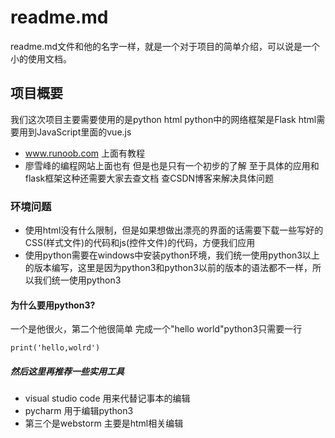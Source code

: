 # readme.md

readme.md文件和他的名字一样，就是一个对于项目的简单介绍，可以说是一个小的使用文档。
## 项目概要
我们这次项目主要需要使用的是python html 
python中的网络框架是Flask
html需要用到JavaScript里面的vue.js
* www.runoob.com   上面有教程
* 廖雪峰的编程网站上面也有
但是也是只有一个初步的了解
至于具体的应用和flask框架这种还需要大家去查文档
查CSDN博客来解决具体问题
### 环境问题
* 使用html没有什么限制，但是如果想做出漂亮的界面的话需要下载一些写好的CSS(样式文件)的代码和js(控件文件)的代码，方便我们应用
* 使用python需要在windows中安装python环境，我们统一使用python3以上的版本编写，这里是因为python3和python3以前的版本的语法都不一样，所以我们统一使用python3
#### 为什么要用python3?
一个是他很火，第二个他很简单
完成一个"hello world"python3只需要一行

`print('hello,wolrd')`

##### 然后这里再推荐一些实用工具
* visual studio code 用来代替记事本的编辑
* pycharm 用于编辑python3
* 第三个是webstorm 主要是html相关编辑